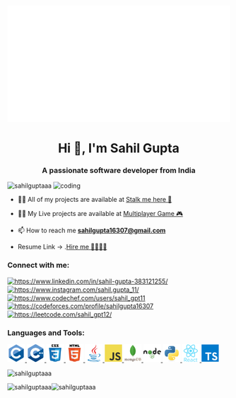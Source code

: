 ![logo](https://github.com/Sahilguptaaa/Sahilguptaaa/blob/main/mnnit%20building.png)
<h1 align="center">Hi 👋, I'm Sahil Gupta</h1>
<h3 align="center">A passionate software developer from India</h3>
<img align="right" alt="coding" width="400" src="https://media2.giphy.com/media/bGgsc5mWoryfgKBx1u/200w.gif?cid=6c09b9524n6zync2836ciodt41anhquzztjkv65os9ubbv1h&ep=v1_gifs_search&rid=200w.gif&ct=g"
  
<p align="left"> <img src="https://komarev.com/ghpvc/?username=sahilguptaaa&label=Profile%20views&color=0e75b6&style=flat" alt="sahilguptaaa" /> </p>

- 👨‍💻 All of my projects are available at [Stalk me here 🧐](https://github.com/Sahilguptaaa)
 
- 👨‍💻 My Live projects are available at [Multiplayer Game 🎮](https://marsdoodle.vercel.app/)

- 📫 How to reach me **sahilgupta16307@gmail.com**
  
- Resume Link -> .[Hire me 🫱🏻‍🫲🏾](https://drive.google.com/file/d/1KnlSO1_mohzpXr2JcRx_a2XU3vwb4yZI/view?usp=sharing)

<h3 align="left">Connect with me:</h3>
<p align="left">
<a href="https://linkedin.com/in/https://www.linkedin.com/in/sahil-gupta-383121255/" target="blank"><img align="center" src="https://raw.githubusercontent.com/rahuldkjain/github-profile-readme-generator/master/src/images/icons/Social/linked-in-alt.svg" alt="https://www.linkedin.com/in/sahil-gupta-383121255/" height="30" width="40" /></a>
<a href="https://instagram.com/https://www.instagram.com/sahil.gupta_11/" target="blank"><img align="center" src="https://raw.githubusercontent.com/rahuldkjain/github-profile-readme-generator/master/src/images/icons/Social/instagram.svg" alt="https://www.instagram.com/sahil.gupta_11/" height="30" width="40" /></a>
<a href="https://www.codechef.com/users/https://www.codechef.com/users/sahil_gpt11" target="blank"><img align="center" src="https://cdn.jsdelivr.net/npm/simple-icons@3.1.0/icons/codechef.svg" alt="https://www.codechef.com/users/sahil_gpt11" height="30" width="40" /></a>
<a href="https://codeforces.com/profile/https://codeforces.com/profile/sahilgupta16307" target="blank"><img align="center" src="https://raw.githubusercontent.com/rahuldkjain/github-profile-readme-generator/master/src/images/icons/Social/codeforces.svg" alt="https://codeforces.com/profile/sahilgupta16307" height="30" width="40" /></a>
<a href="https://www.leetcode.com/https://leetcode.com/sahil_gpt12/" target="blank"><img align="center" src="https://raw.githubusercontent.com/rahuldkjain/github-profile-readme-generator/master/src/images/icons/Social/leet-code.svg" alt="https://leetcode.com/sahil_gpt12/" height="30" width="40" /></a>
</p>

<h3 align="left">Languages and Tools:</h3>
<p align="left"> <a href="https://www.cprogramming.com/" target="_blank" rel="noreferrer"> <img src="https://raw.githubusercontent.com/devicons/devicon/master/icons/c/c-original.svg" alt="c" width="40" height="40"/> </a> <a href="https://www.w3schools.com/cpp/" target="_blank" rel="noreferrer"> <img src="https://raw.githubusercontent.com/devicons/devicon/master/icons/cplusplus/cplusplus-original.svg" alt="cplusplus" width="40" height="40"/> </a> <a href="https://www.w3schools.com/css/" target="_blank" rel="noreferrer"> <img src="https://raw.githubusercontent.com/devicons/devicon/master/icons/css3/css3-original-wordmark.svg" alt="css3" width="40" height="40"/> </a> <a href="https://www.w3.org/html/" target="_blank" rel="noreferrer"> <img src="https://raw.githubusercontent.com/devicons/devicon/master/icons/html5/html5-original-wordmark.svg" alt="html5" width="40" height="40"/> </a> <a href="https://www.java.com" target="_blank" rel="noreferrer"> <img src="https://raw.githubusercontent.com/devicons/devicon/master/icons/java/java-original.svg" alt="java" width="40" height="40"/> </a> <a href="https://developer.mozilla.org/en-US/docs/Web/JavaScript" target="_blank" rel="noreferrer"> <img src="https://raw.githubusercontent.com/devicons/devicon/master/icons/javascript/javascript-original.svg" alt="javascript" width="40" height="40"/> </a> <a href="https://www.mongodb.com/" target="_blank" rel="noreferrer"> <img src="https://raw.githubusercontent.com/devicons/devicon/master/icons/mongodb/mongodb-original-wordmark.svg" alt="mongodb" width="40" height="40"/> </a> <a href="https://nodejs.org" target="_blank" rel="noreferrer"> <img src="https://raw.githubusercontent.com/devicons/devicon/master/icons/nodejs/nodejs-original-wordmark.svg" alt="nodejs" width="40" height="40"/> </a> <a href="https://www.python.org" target="_blank" rel="noreferrer"> <img src="https://raw.githubusercontent.com/devicons/devicon/master/icons/python/python-original.svg" alt="python" width="40" height="40"/> </a> <a href="https://reactjs.org/" target="_blank" rel="noreferrer"> <img src="https://raw.githubusercontent.com/devicons/devicon/master/icons/react/react-original-wordmark.svg" alt="react" width="40" height="40"/> </a> <a href="https://www.typescriptlang.org/" target="_blank" rel="noreferrer"> <img src="https://raw.githubusercontent.com/devicons/devicon/master/icons/typescript/typescript-original.svg" alt="typescript" width="40" height="40"/> </a> </p>

<p>&nbsp;<img align="left" src="https://github-readme-stats.vercel.app/api?username=sahilguptaaa&show_icons=true&locale=en" alt="sahilguptaaa" /></p>
<p><img align="left" src="https://github-readme-stats.vercel.app/api/top-langs?username=sahilguptaaa&show_icons=true&locale=en&layout=compact" alt="sahilguptaaa" /></p>
<p><img align="left" src="https://github-readme-streak-stats.herokuapp.com/?user=sahilguptaaa&" alt="sahilguptaaa" /></p>
